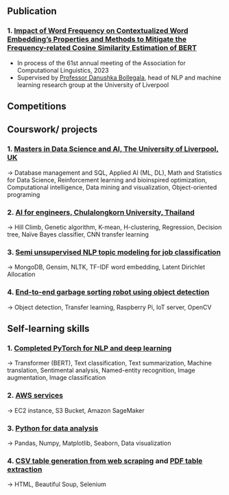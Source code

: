 ## Publication
### 1. [Impact of Word Frequency on Contextualized Word Embedding’s Properties and Methods to Mitigate the Frequency-related Cosine Similarity Estimation of BERT](https://github.com/saeth40/Mitigate-the-impact-of-word-frequency-on-under-and-over-cosine-similarity-estimation-of-BERT)
- In process of the 61st annual meeting of the Association for Computational Linguistics, 2023
- Supervised by [Professor Danushka Bollegala](https://danushka.net/), head of NLP and machine learning research group at the University of Liverpool

## Competitions

## Courswork/ projects
### 1. [Masters in Data Science and AI, The University of Liverpool, UK](https://github.com/saeth40/MSc-Data-Science-and-AI-U-of-Liverpool) 
-> Database management and SQL,  Applied AI (ML, DL), Math and Statistics for Data Science, Reinforcement learning and bioinspired optimization, Computational intelligence, Data mining and visualization, Object-oriented programing
### 2. [AI for engineers, Chulalongkorn University, Thailand](https://github.com/saeth40/AI-for-Engineers-Chulalongkorn-University-2019)
-> Hill Climb, Genetic algorithm, K-mean, H-clustering, Regression, Decision tree, Naïve Bayes classifier, CNN transfer learning
### 3. [Semi unsupervised NLP topic modeling for job classification](https://github.com/saeth40/Semi-unsupervised-NLP-topic-modeling-Latent-Dirichlet-Allocation) 
-> MongoDB, Gensim, NLTK, TF-IDF word embedding, Latent Dirichlet Allocation
### 4. [End-to-end garbage sorting robot using object detection](https://github.com/saeth40/Garbage-Sorting-Robot-Using-Object-Detection)
-> Object detection, Transfer learning, Raspberry Pi, IoT server, OpenCV

## Self-learning skills
### 1. [Completed PyTorch for NLP and deep learning](https://github.com/saeth40)
-> Transformer (BERT), Text classification, Text summarization, Machine translation, Sentimental analysis, Named-entity recognition, Image augmentation, Image classification
### 2. [AWS services](https://github.com/saeth40)
-> EC2 instance, S3 Bucket, Amazon SageMaker
### 3. [Python for data analysis](https://github.com/saeth40/Python-for-data-analysis-by-Wes-McKinney)
-> Pandas, Numpy, Matplotlib, Seaborn, Data visualization
### 4. [CSV table generation from web scraping](https://github.com/saeth40/Python-web-scraper-csv-export) and [PDF table extraction](https://github.com/saeth40/Tables-extraction-from-pdf-with-Python)
-> HTML, Beautiful Soup, Selenium



<!--
**saeth40/saeth40** is a ✨ _special_ ✨ repository because its `README.md` (this file) appears on your GitHub profile.

Here are some ideas to get you started:

- 🔭 I’m currently working on ...
- 🌱 I’m currently learning ...
- 👯 I’m looking to collaborate on ...
- 🤔 I’m looking for help with ...
- 💬 Ask me about ...
- 📫 How to reach me: ...
- 😄 Pronouns: ...
- ⚡ Fun fact: ...
-->
